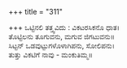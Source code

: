 +++
title = "311"

+++
ಒಟ್ಟಿನಲಿ ತತ್ತ್ವವಿದು : ವಿಕಟರಸಿಕನೊ ಧಾತ।  
ತೊಟ್ಟಿಲನು ತೂಗುವನು, ಮಗುವ ಜಿಗಟುವನು॥  
ಸಿಟ್ಟನ್ ಒಡವುಟ್ಟುಗಳೊಳಾಗಿಪನು, ಸೋಲಿಪನು।  
ತುತ್ತು ವಿಕಟಿಗೆ ನಾವು - ಮಂಕುತಿಮ್ಮ॥  
